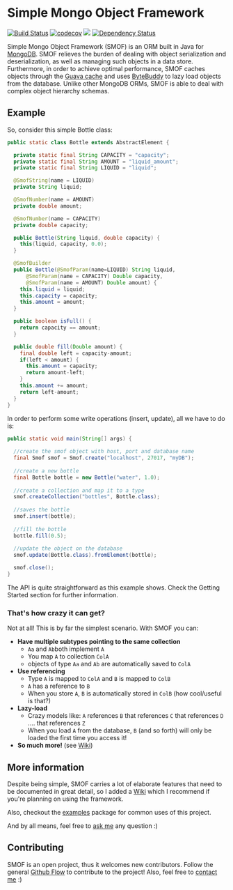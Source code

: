 # Simple Mongo Object Framework

[![Build Status](https://travis-ci.org/JPDSousa/mongo-obj-framework.svg?branch=master)](https://travis-ci.org/JPDSousa/mongo-obj-framework)
[![codecov](https://codecov.io/gh/JPDSousa/mongo-obj-framework/branch/master/graph/badge.svg)](https://codecov.io/gh/JPDSousa/mongo-obj-framework)
[![](https://jitpack.io/v/JPDSousa/mongo-obj-framework.svg)](https://jitpack.io/#JPDSousa/mongo-obj-framework)
[![Dependency Status](https://www.versioneye.com/user/projects/5933e3e776149d00503a8c25/badge.svg)](https://www.versioneye.com/user/projects/5933e3e776149d00503a8c25)

Simple Mongo Object Framework (SMOF) is an ORM built in Java for [MongoDB](https://www.mongodb.com/). SMOF relieves the burden of dealing with object serialization and deserialization, as well as managing such objects in a data store. Furthermore, in order to achieve optimal performance, SMOF caches objects through the [Guava cache](https://github.com/google/guava/wiki/CachesExplained) and uses [ByteBuddy](http://bytebuddy.net) to lazy load objects from the database. Unlike other MongoDB ORMs, SMOF is able to deal with complex object hierarchy schemas.

## Example

So, consider this simple Bottle class:

```java
public static class Bottle extends AbstractElement {

  private static final String CAPACITY = "capacity";
  private static final String AMOUNT = "liquid_amount";
  private static final String LIQUID = "liquid";

  @SmofString(name = LIQUID)
  private String liquid;

  @SmofNumber(name = AMOUNT)
  private double amount;

  @SmofNumber(name = CAPACITY)
  private double capacity;

  public Bottle(String liquid, double capacity) {
    this(liquid, capacity, 0.0);
  }

  @SmofBuilder
  public Bottle(@SmofParam(name=LIQUID) String liquid,
      @SmofParam(name = CAPACITY) Double capacity,
      @SmofParam(name = AMOUNT) Double amount) {
    this.liquid = liquid;
    this.capacity = capacity;
    this.amount = amount;
  }

  public boolean isFull() {
    return capacity == amount;
  }

  public double fill(Double amount) {
    final double left = capacity-amount;
    if(left < amount) {
      this.amount = capacity;
      return amount-left;
    }
    this.amount += amount;
    return left-amount;
  }
}
```

In order to perform some write operations (insert, update), all we have to do is:

```java
public static void main(String[] args) {
  
  //create the smof object with host, port and database name
  final Smof smof = Smof.create("localhost", 27017, "myDB");
  
  //create a new bottle
  final Bottle bottle = new Bottle("water", 1.0);
  
  //create a collection and map it to a type
  smof.createCollection("bottles", Bottle.class);
  
  //saves the bottle
  smof.insert(bottle);
  
  //fill the bottle
  bottle.fill(0.5);
  
  //update the object on the database
  smof.update(Bottle.class).fromElement(bottle);

  smof.close();
}
```

The API is quite straightforward as this example shows. Check the Getting Started section for further information.

### That's how crazy it can get?

Not at all! This is by far the simplest scenario. With SMOF you can:
* **Have multiple subtypes pointing to the same collection** 
  * `Aa` and `Ab`both implement `A`
  * You map `A` to collection `ColA`
  * objects of type `Aa` and `Ab` are automatically saved to `ColA`
* **Use referencing**
  * Type `A` is mapped to `ColA` and `B` is mapped to `ColB`
  * `A` has a reference to `B`
  * When you store `A`, `B` is automatically stored in `ColB` (how cool/useful is that?)
* **Lazy-load**
  * Crazy models like: `A` references `B` that references `C` that references `D` .... that references `Z`
  * When you load `A` from the database, `B` (and so forth) will only be loaded the first time you access it!
* **So much more!** (see [Wiki](https://github.com/JPDSousa/mongo-obj-framework/wiki))

## More information

Despite being simple, SMOF carries a lot of elaborate features that need to be documented in great detail, so I added a [Wiki](https://github.com/JPDSousa/mongo-obj-framework/wiki) which I recommend if you're planning on using the framework.

Also, checkout the [examples](https://github.com/JPDSousa/mongo-obj-framework/tree/master/examples/org/smof/examples) package for common uses of this project.

And by all means, feel free to [ask me](mailto:jpd.sousa@campus.fct.unl.pt) any question :)

## Contributing

SMOF is an open project, thus it welcomes new contributors. Follow the general [Github Flow](https://guides.github.com/introduction/flow/index.html) to contribute to the project! Also, feel free to [contact me](mailto:jpd.sousa@campus.fct.unl.pt) :)
